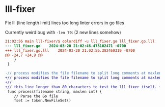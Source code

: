 # lll-fixer
Fix lll (line length limit) lines too long linter errors in go files

Currently weird bug with `-len 79`: (2 new lines somehow)

```diff
21:02:56 main lll-fixer/$ colordiff -u lll_fixer.go lll_fixer.go.lll
--- lll_fixer.go	2024-03-20 21:02:46.473102471 -0700
+++ lll_fixer.go.lll	2024-03-20 21:02:56.382460319 -0700
@@ -24,7 +24,9 @@
 	}
 }

-// process modifies the file filename to split long comments at maxlen. making this line longer than 80 characters to test the lll fixer itself. fun no?
+// process modifies the file filename to split long comments at maxlen. making
+//
+//	this line longer than 80 characters to test the lll fixer itself. fun no?
 func process(filename string, maxlen int) {
 	// Parse the Go file
 	fset := token.NewFileSet()
```
